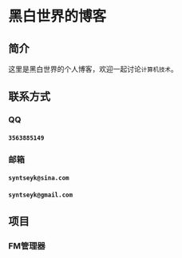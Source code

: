# 黑白世界的博客
## 简介
这里是黑白世界的个人博客，欢迎一起讨论`计算机技术`。
## 联系方式
### QQ
#### `3563885149`
### 邮箱
#### `syntseyk@sina.com`
#### `syntseyk@gmail.com`
## 项目
### FM管理器
[github]:http://freedom-fm.github.io "项目官网"
